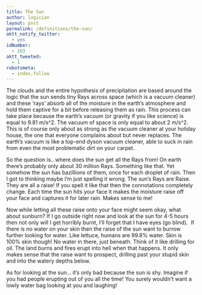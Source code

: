 ```yaml
---
title: The Sun
author: logician
layout: post
permalink: /definitions/the-sun/
aktt_notify_twitter:
  - yes
idNumber:
  - 183
aktt_tweeted:
  - 1
robotsmeta:
  - index,follow
---
```

The clouds and the entire hypothesis of precipitation are based around the logic that the sun sends tiny Rays across space (which is a vacuum cleaner) and these &#8216;rays&#8217; absorb all of the moisture in the earth&#8217;s atmosphere and hold them captive for a bit before releasing them as rain. This process can take place because the earth&#8217;s vacuum (or gravity if you like science) is equal to 9.81 m/s^2. The vacuum of space is only equal to about 2 m/s^2. This is of course only about as strong as the vacuum cleaner at your holiday house, the one that everyone complains about but never replaces. The earth&#8217;s vacuum is like a top-end dyson vacuum cleaner, able to suck in rain from even the most problematic dirt on your carpet.

So the question is.. where does the sun get all the Rays from! On earth there&#8217;s probably only about 30 million Rays. Something like that. Yet somehow the sun has bazillions of them, once for each droplet of rain. Then I got to thinking maybe I&#8217;m just spelling it wrong. The sun&#8217;s Rays are Raise. They are all a raise! If you spell it like that then the connotations completely change. Each time the sun hits your face it makes the moisture raise off your face and captures it for later rain. Makes sense to me!

Now while letting all these raise onto your face might seem okay, what about sunburn? If I go outside right now and look at the sun for 4-5 hours then not only will I get horribly burnt, I&#8217;ll forget that I have eyes (go blind).  If there is no water on your skin then the raise of the sun want to burrow further looking for water. Like lettuce, humans are 99.8% water. Skin is 100% skin though! No water in there, just beneath. Think of it like drilling for oil. The land burns and fires erupt into hell when that happens. It only makes sense that the raise want to prospect, drilling past your stupid skin and into the watery depths below.

As for looking at the sun&#8230; it&#8217;s only bad because the sun is shy. Imagine if you had people erupting out of you all the time! You surely wouldn&#8217;t want a lowly water bag looking at you and laughing!

&nbsp;